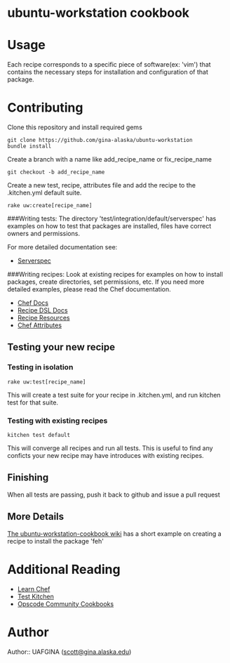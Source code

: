 # ubuntu-workstation cookbook

# Usage
Each recipe corresponds to a specific piece of software(ex: 'vim') that contains the necessary steps for installation and configuration of that package.

# Contributing
Clone this repository and install required gems

```
git clone https://github.com/gina-alaska/ubuntu-workstation
bundle install
```

Create a branch with a name like add_recipe_name or fix_recipe_name
```
git checkout -b add_recipe_name
```

Create a new test, recipe, attributes file and add the recipe to the .kitchen.yml default suite.

```
rake uw:create[recipe_name]
```


###Writing tests:
The directory 'test/integration/default/serverspec' has examples on how to test that packages are installed, files have correct owners and permissions. 

For more detailed documentation see:
- [Serverspec](http://serverspec.org)

###Writing recipes:
Look at existing recipes for examples on how to install packages, create directories, set permissions, etc.  If you need more detailed examples, please read the Chef documentation.

- [Chef Docs](http://docs.opscode.com)
- [Recipe DSL Docs](http://docs.opscode.com/dsl_recipe.html)
- [Recipe Resources](http://docs.opscode.com/resource.html)
- [Chef Attributes](http://docs.opscode.com/essentials_cookbook_attribute_files.html)

## Testing your new recipe
### Testing in isolation
```
rake uw:test[recipe_name]
```

This will create a test suite for your recipe in .kitchen.yml, and run kitchen test for that suite.

### Testing with existing recipes
```
kitchen test default
```

This will converge all recipes and run all tests.  This is useful to find any conficts your new recipe may have introduces with existing recipes. 


## Finishing
When all tests are passing, push it back to github and issue a pull request

## More Details

[The ubuntu-workstation-cookbook wiki](https://github.com/gina-alaska/ubuntu-workstation-cookbook/wiki/Adding-a-recipe) has a short example on creating a recipe to install the package 'feh'



# Additional Reading
- [Learn Chef](http://learnchef.opscode.com)
- [Test Kitchen](http://test-kitchen.ci)
- [Opscode Community Cookbooks](http://community.opscode.com)

# Author

Author:: UAFGINA (<scott@gina.alaska.edu>)
